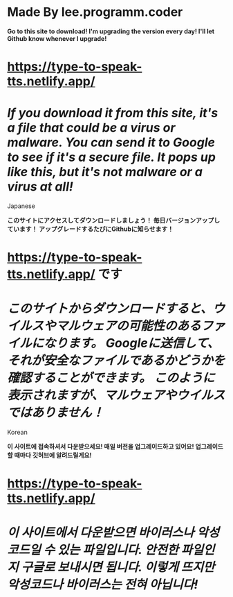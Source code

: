# Made By lee.programm.coder

**Go to this site to download! I'm upgrading the version every day! I'll let Github know whenever I upgrade!**
# https://type-to-speak-tts.netlify.app/

# *If you download it from this site, it's a file that could be a virus or malware. You can send it to Google to see if it's a secure file. It pops up like this, but it's not malware or a virus at all!*

Japanese

**このサイトにアクセスしてダウンロードしましょう！ 毎日バージョンアップしています！ アップグレードするたびにGithubに知らせます！**
# https://type-to-speak-tts.netlify.app/ です

# *このサイトからダウンロードすると、ウイルスやマルウェアの可能性のあるファイルになります。 Googleに送信して、それが安全なファイルであるかどうかを確認することができます。 このように表示されますが、マルウェアやウイルスではありません！*

Korean

**이 사이트에 접속하셔서 다운받으세요! 매일 버전을 업그레이드하고 있어요! 업그레이드할 때마다 깃허브에 알려드릴게요!**
# https://type-to-speak-tts.netlify.app/

# *이 사이트에서 다운받으면 바이러스나 악성코드일 수 있는 파일입니다. 안전한 파일인지 구글로 보내시면 됩니다. 이렇게 뜨지만 악성코드나 바이러스는 전혀 아닙니다!*
